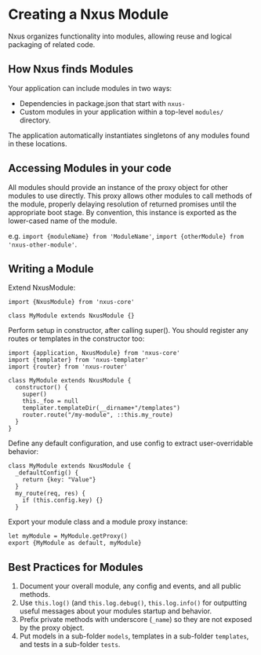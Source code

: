 # Creating a Nxus Module

Nxus organizes functionality into modules, allowing reuse and logical packaging of related code.

## How Nxus finds Modules

Your application can include modules in two ways:

 * Dependencies in package.json that start with `nxus-`
 * Custom modules in your application within a top-level `modules/` directory.

The application automatically instantiates singletons of any modules found in these locations.

## Accessing Modules in your code

All modules should provide an instance of the proxy object for other modules to use directly. This proxy allows other modules to call methods of the module, properly delaying resolution of returned promises until the appropriate boot stage. By convention, this instance is exported as the lower-cased name of the module.

e.g. `import {moduleName} from 'ModuleName'`, `import {otherModule} from 'nxus-other-module'`.

## Writing a Module

Extend NxusModule:
```
import {NxusModule} from 'nxus-core'

class MyModule extends NxusModule {}
```
Perform setup in constructor, after calling super(). You should register any routes or templates in the constructor too:
```
import {application, NxusModule} from 'nxus-core'
import {templater} from 'nxus-templater'
import {router} from 'nxus-router'

class MyModule extends NxusModule {
  constructor() {
    super()
    this._foo = null
    templater.templateDir(__dirname+"/templates")
    router.route("/my-module", ::this.my_route)
  }
}
```
Define any default configuration, and use config to extract user-overridable behavior:
```
class MyModule extends NxusModule {
  _defaultConfig() {
    return {key: "Value"}
  }
  my_route(req, res) {
    if (this.config.key) {}
  }
```
Export your module class and a module proxy instance:
```
let myModule = MyModule.getProxy()
export {MyModule as default, myModule}
```

## Best Practices for Modules

1. Document your overall module, any config and events, and all public methods.
2. Use `this.log()` (and `this.log.debug()`, `this.log.info()` for outputting useful messages about your modules startup and behavior.
2. Prefix private methods with underscore (`_name`) so they are not exposed by the proxy object.
3. Put models in a sub-folder `models`, templates in a sub-folder `templates`, and tests in a sub-folder `tests`.